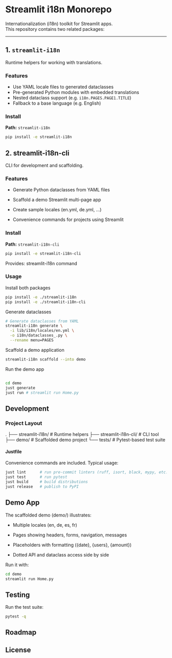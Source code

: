 # Streamlit i18n Monorepo

Internationalization (i18n) toolkit for Streamlit apps.  
This repository contains two related packages:

---

## 1. `streamlit-i18n`

Runtime helpers for working with translations.  

### Features

- Use YAML locale files to generated dataclasses
- Pre-generated Python modules with embedded translations
- Nested dataclass support (e.g. `i18n.PAGES.PAGE1.TITLE`)
- Fallback to a base language (e.g. English)

### Install

**Path:** `streamlit-i18n`  

```bash
pip install -e streamlit-i18n
```

## 2. streamlit-i18n-cli

CLI for development and scaffolding.

### Features

- Generate Python dataclasses from YAML files

- Scaffold a demo Streamlit multi-page app

- Create sample locales (en.yml, de.yml, …)

- Convenience commands for projects using Streamlit

### Install

**Path:** `streamlit-i18n-cli`  

```bash
pip install -e streamlit-i18n-cli
```

Provides: streamlit-i18n command

### Usage

Install both packages

```bash
pip install -e ./streamlit-i18n
pip install -e ./streamlit-i18n-cli
```

Generate dataclasses

```bash
# Generate dataclasses from YAML
streamlit-i18n generate \
  -i lib/i18n/locales/en.yml \
  -o i18n/dataclasses_.py \
  --rename menu=PAGES
```

Scaffold a demo application

```bash
streamlit-i18n scaffold --into demo
```

Run the demo app

```bash

cd demo
just generate
just run # streamlit run Home.py
```

## Development

### Project Layout

.
├── streamlit-i18n/        # Runtime helpers
├── streamlit-i18n-cli/    # CLI tool
├── demo/                  # Scaffolded demo project
└── tests/                 # Pytest-based test suite

#### Justfile

Convenience commands are included. Typical usage:

```bash
just lint      # run pre-commit linters (ruff, isort, black, mypy, etc.)
just test      # run pytest
just build     # build distributions
just release   # publish to PyPI
```

## Demo App

The scaffolded demo (demo/) illustrates:

- Multiple locales (en, de, es, fr)

- Pages showing headers, forms, navigation, messages

- Placeholders with formatting ({date}, {users}, {amount})

- Dotted API and dataclass access side by side

Run it with:

```bash
cd demo
streamlit run Home.py
```

## Testing

Run the test suite:

```bash
pytest -q
```

## Roadmap

## License
